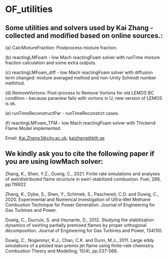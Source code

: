 # OF_utilities

## Some utilities and solvers used by Kai Zhang - collected and modified based on online sources.:

(a) CalcMixtureFraction: Postprocess mixture fraction.

(b) reactingLMFoam - low Mach reactingFoam solver with runTime mixture fraction calculation and some extra outputs.

(c) reactingLMFoam_diff - low Mach reactingFoam solver with diffusion term changed: mixture averaged method and non-Unity Schmidt number methhod. 

(d) RemoveVortons: Post-process to Remove Vortons for old LEMOS BC condition - because paraview fails with vortons in U, new version of LEMOS is ok.

(e) runTimeReconstructPar - runTimeReconstrct cases.

(f) reactingLMFoam_TFM - low Mach reactingFoam solver with Thickend Flame Model implemented.

Email: Kai.Zhang.1@city.ac.uk; kaizhang@kth.se


## We kindly ask you to cite the following paper if you are using lowMach solver:

Zhang, K., Shen, Y.Z., Duwig, C., 2021. Finite rate simulations and analyses of wet/distributed flame structure in swirl-stabilized combustion. Fuel, 289, pp.119922

Zhang, K., Dybe, S., Shen, Y., Schimek, S., Paschereit, C.O. and Duwig, C., 2020. Experimental and Numerical Investigation of Ultra-Wet Methane Combustion Technique for Power Generation. Journal of Engineering for Gas Turbines and Power.

Duwig, C., Ducruix, S. and Veynante, D., 2012. Studying the stabilization dynamics of swirling partially premixed flames by proper orthogonal decomposition. Journal of Engineering for Gas Turbines and Power, 134(10).

Duwig, C., Nogenmyr, K.J., Chan, C.K. and Dunn, M.J., 2011. Large eddy simulations of a piloted lean premix jet flame using finite-rate chemistry. Combustion Theory and Modelling, 15(4), pp.537-568.
